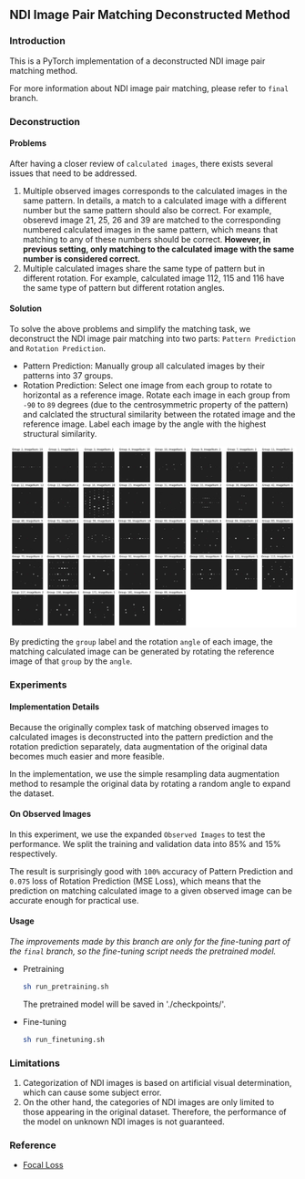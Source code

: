 ## NDI Image Pair Matching Deconstructed Method

### Introduction
This is a PyTorch implementation of a deconstructed NDI image pair matching method.

For more information about NDI image pair matching, please refer to `final` branch.

### Deconstruction

#### Problems
After having a closer review of `calculated images`, there exists several issues that need to be addressed.
1. Multiple observed images corresponds to the calculated images in the same pattern. In details, a match to a calculated image with a different number but the same pattern should also be correct. For example, obserevd image 21, 25, 26 and 39 are matched to the corresponding numbered calculated images in the same pattern, which means that matching to any of these numbers should be correct. **However, in previous setting, only matching to the calculated image with the same number is considered correct.**
2. Multiple calculated images share the same type of pattern but in different rotation. For example, calculated image 112, 115 and 116 have the same type of pattern but different rotation angles.

#### Solution
To solve the above problems and simplify the matching task, we deconstruct the NDI image pair matching into two parts: `Pattern Prediction` and `Rotation Prediction`.
* Pattern Prediction: Manually group all calculated images by their patterns into 37 groups. 
* Rotation Prediction: Select one image from each group to rotate to horizontal as a reference image. Rotate each image in each group from `-90` to `89` degrees (due to the centrosymmetric property of the pattern) and calclated the structural similarity between the rotated image and the reference image. Label each image by the angle with the highest structural similarity. 

![](./images/Dataset%20Label.png)

By predicting the `group` label and the rotation `angle` of each image, the matching calculated image can be generated by rotating the reference image of that `group` by the `angle`.

### Experiments
#### Implementation Details
Because the originally complex task of matching observed images to calculated images is deconstructed into the pattern prediction and the rotation prediction separately, data augmentation of the original data becomes much easier and more feasible.

In the implementation, we use the simple resampling data augmentation method to resample the original data by rotating a random angle to expand the dataset.

#### On Observed Images
In this experiment, we use the expanded `Observed Images` to test the performance. We split the training and validation data into 85% and 15% respectively.

The result is surprisingly good with `100%` accuracy of Pattern Prediction and `0.075` loss of Rotation Prediction (MSE Loss), which means that the prediction on matching calculated image to a given observed image can be accurate enough for practical use.

#### Usage
*The improvements made by this branch are only for the fine-tuning part of the `final` branch, so the fine-tuning script needs the pretrained model.*

* Pretraining
  ```bash
  sh run_pretraining.sh
  ```
  The pretrained model will be saved in './checkpoints/'.

* Fine-tuning
  ```bash
  sh run_finetuning.sh
  ```

### Limitations
1. Categorization of NDI images is based on artificial visual determination, which can cause some subject error.
2. On the other hand, the categories of NDI images are only limited to those appearing in the original dataset. Therefore, the performance of the model on unknown NDI images is not guaranteed.


### Reference
* [Focal Loss](https://github.com/AdeelH/pytorch-multi-class-focal-loss/tree/master)

